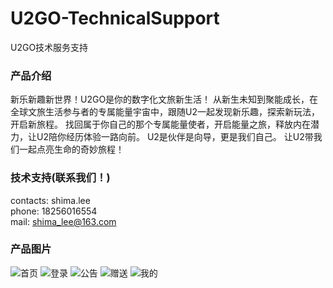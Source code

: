 # U2GO-TechnicalSupport
U2GO技术服务支持

### 产品介绍
新乐新趣新世界！U2GO是你的数字化文旅新生活！
从新生未知到聚能成长，在全球文旅生活参与者的专属能量宇宙中，跟随U2一起发现新乐趣，探索新玩法，开启新旅程。
找回属于你自己的那个专属能量使者，开启能量之旅，释放内在潜力，让U2陪你经历体验一路向前。
U2是伙伴是向导，更是我们自己。
让U2带我们一起点亮生命的奇妙旅程！

### 技术支持(联系我们！)
contacts: shima.lee<br>
phone: 18256016554<br>
mail: shima_lee@163.com<br>


### 产品图片
![首页](https://static.yeeverse.top/yvshop-promotional-image/born.png)
![登录](https://static.yeeverse.top/yvshop-promotional-image/login.png)
![公告](https://static.yeeverse.top/yvshop-promotional-image/news.png)
![赠送](https://static.yeeverse.top/yvshop-promotional-image/transfer.png)
![我的](https://static.yeeverse.top/yvshop-promotional-image/user.png)




